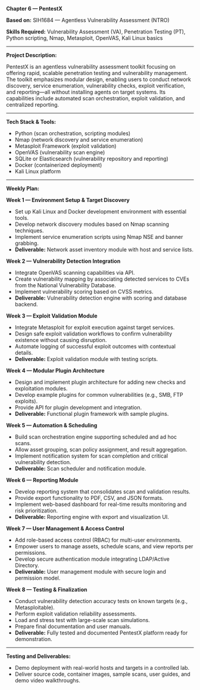 **Chapter 6 — PentestX**

**Based on:** SIH1684 — Agentless Vulnerability Assessment (NTRO)

**Skills Required:** Vulnerability Assessment (VA), Penetration Testing (PT), Python scripting, Nmap, Metasploit, OpenVAS, Kali Linux basics

***

**Project Description:**

PentestX is an agentless vulnerability assessment toolkit focusing on offering rapid, scalable penetration testing and vulnerability management. The toolkit emphasizes modular design, enabling users to conduct network discovery, service enumeration, vulnerability checks, exploit verification, and reporting—all without installing agents on target systems. Its capabilities include automated scan orchestration, exploit validation, and centralized reporting.

***

**Tech Stack & Tools:**

- Python (scan orchestration, scripting modules)  
- Nmap (network discovery and service enumeration)  
- Metasploit Framework (exploit validation)  
- OpenVAS (vulnerability scan engine)  
- SQLite or Elasticsearch (vulnerability repository and reporting)  
- Docker (containerized deployment)  
- Kali Linux platform  

***

**Weekly Plan:**

**Week 1 — Environment Setup & Target Discovery**

- Set up Kali Linux and Docker development environment with essential tools.  
- Develop network discovery modules based on Nmap scanning techniques.  
- Implement service enumeration scripts using Nmap NSE and banner grabbing.  
- **Deliverable:** Network asset inventory module with host and service lists.

**Week 2 — Vulnerability Detection Integration**

- Integrate OpenVAS scanning capabilities via API.  
- Create vulnerability mapping by associating detected services to CVEs from the National Vulnerability Database.  
- Implement vulnerability scoring based on CVSS metrics.  
- **Deliverable:** Vulnerability detection engine with scoring and database backend.

**Week 3 — Exploit Validation Module**

- Integrate Metasploit for exploit execution against target services.  
- Design safe exploit validation workflows to confirm vulnerability existence without causing disruption.  
- Automate logging of successful exploit outcomes with contextual details.  
- **Deliverable:** Exploit validation module with testing scripts.

**Week 4 — Modular Plugin Architecture**

- Design and implement plugin architecture for adding new checks and exploitation modules.  
- Develop example plugins for common vulnerabilities (e.g., SMB, FTP exploits).  
- Provide API for plugin development and integration.  
- **Deliverable:** Functional plugin framework with sample plugins.

**Week 5 — Automation & Scheduling**

- Build scan orchestration engine supporting scheduled and ad hoc scans.  
- Allow asset grouping, scan policy assignment, and result aggregation.  
- Implement notification system for scan completion and critical vulnerability detection.  
- **Deliverable:** Scan scheduler and notification module.

**Week 6 — Reporting Module**

- Develop reporting system that consolidates scan and validation results.  
- Provide export functionality to PDF, CSV, and JSON formats.  
- Implement web-based dashboard for real-time results monitoring and risk prioritization.  
- **Deliverable:** Reporting engine with export and visualization UI.

**Week 7 — User Management & Access Control**

- Add role-based access control (RBAC) for multi-user environments.  
- Empower users to manage assets, schedule scans, and view reports per permissions.  
- Develop secure authentication module integrating LDAP/Active Directory.  
- **Deliverable:** User management module with secure login and permission model.

**Week 8 — Testing & Finalization**

- Conduct vulnerability detection accuracy tests on known targets (e.g., Metasploitable).  
- Perform exploit validation reliability assessments.  
- Load and stress test with large-scale scan simulations.  
- Prepare final documentation and user manuals.  
- **Deliverable:** Fully tested and documented PentestX platform ready for demonstration.

***

**Testing and Deliverables:**

- Demo deployment with real-world hosts and targets in a controlled lab.  
- Deliver source code, container images, sample scans, user guides, and demo video walkthroughs.  

